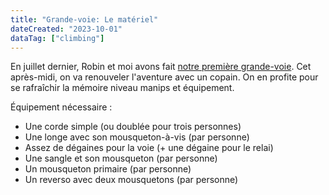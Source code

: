 ```yaml
---
title: "Grande-voie: Le matériel"
dateCreated: "2023-10-01"
dataTag: ["climbing"]
---
```


En juillet dernier, Robin et moi avons fait [notre première grande-voie](/posts.35-from-one-project-to-the-next). Cet après-midi, on va renouveler l'aventure avec un copain. On en profite pour se rafraîchir la mémoire niveau manips et équipement.

Équipement nécessaire :

- Une corde simple (ou doublée pour trois personnes)
- Une longe avec son mousqueton-à-vis (par personne)
- Assez de dégaines pour la voie (+ une dégaine pour le relai)
- Une sangle et son mousqueton (par personne)
- Un mousqueton primaire (par personne)
- Un reverso avec deux mousquetons (par personne)
